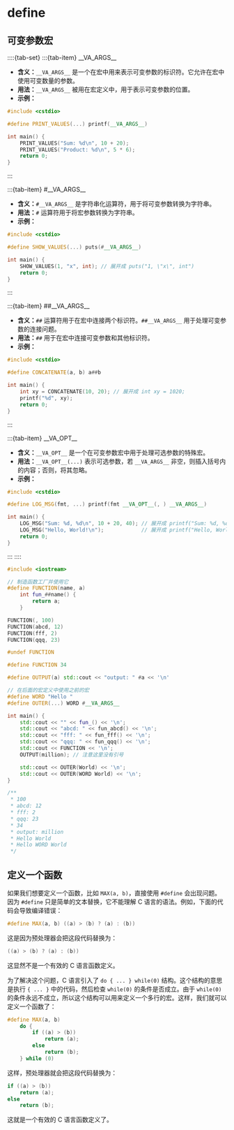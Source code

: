 # define

## 可变参数宏

::::{tab-set}
:::{tab-item} \_\_VA\_ARGS\_\_

- **含义：**`__VA_ARGS__` 是一个在宏中用来表示可变参数的标识符。它允许在宏中使用可变数量的参数。
- **用法：**`__VA_ARGS__` 被用在宏定义中，用于表示可变参数的位置。
- **示例：**

```cpp
#include <cstdio>

#define PRINT_VALUES(...) printf(__VA_ARGS__)

int main() {
    PRINT_VALUES("Sum: %d\n", 10 + 20);
    PRINT_VALUES("Product: %d\n", 5 * 6);
    return 0;
}
```
:::

:::{tab-item} \#\_\_VA\_ARGS\_\_

- **含义：**`#__VA_ARGS__` 是字符串化运算符，用于将可变参数转换为字符串。
- **用法：**`#` 运算符用于将宏参数转换为字符串。
- **示例：**

```cpp
#include <cstdio>

#define SHOW_VALUES(...) puts(#__VA_ARGS__)

int main() {
    SHOW_VALUES(1, "x", int); // 展开成 puts("1, \"x\", int")
    return 0;
}
```
:::

:::{tab-item} \#\#\_\_VA\_ARGS\_\_

- **含义：**`##` 运算符用于在宏中连接两个标识符。`##__VA_ARGS__` 用于处理可变参数的连接问题。
- **用法：**`##` 用于在宏中连接可变参数和其他标识符。
- **示例：**

```cpp
#include <cstdio>

#define CONCATENATE(a, b) a##b

int main() {
    int xy = CONCATENATE(10, 20); // 展开成 int xy = 1020;
    printf("%d", xy);
    return 0;
}
```
:::

:::{tab-item} \_\_VA\_OPT\_\_

- **含义：**`__VA_OPT__` 是一个在可变参数宏中用于处理可选参数的特殊宏。
- **用法：**`__VA_OPT__(...)` 表示可选参数，若 `__VA_ARGS__` 非空，则插入括号内的内容；否则，将其忽略。
- **示例：**

```cpp
#include <cstdio>

#define LOG_MSG(fmt, ...) printf(fmt __VA_OPT__(, ) __VA_ARGS__)

int main() {
    LOG_MSG("Sum: %d, %d\n", 10 + 20, 40); // 展开成 printf("Sum: %d, %d\n", 10 + 20, 40);
    LOG_MSG("Hello, World!\n");            // 展开成 printf("Hello, World!\n");
    return 0;
}
```
:::
::::

```cpp
#include <iostream>

// 制造函数工厂并使用它
#define FUNCTION(name, a)                                                                                              \
    int fun_##name() {                                                                                                 \
        return a;                                                                                                      \
    }

FUNCTION(, 100)
FUNCTION(abcd, 12)
FUNCTION(fff, 2)
FUNCTION(qqq, 23)

#undef FUNCTION

#define FUNCTION 34

#define OUTPUT(a) std::cout << "output: " #a << '\n'

// 在后面的宏定义中使用之前的宏
#define WORD "Hello "
#define OUTER(...) WORD #__VA_ARGS__

int main() {
    std::cout << "" << fun_() << '\n';
    std::cout << "abcd: " << fun_abcd() << '\n';
    std::cout << "fff: " << fun_fff() << '\n';
    std::cout << "qqq: " << fun_qqq() << '\n';
    std::cout << FUNCTION << '\n';
    OUTPUT(million); // 注意这里没有引号

    std::cout << OUTER(World) << '\n';
    std::cout << OUTER(WORD World) << '\n';
}

/**
 * 100
 * abcd: 12
 * fff: 2
 * qqq: 23
 * 34
 * output: million
 * Hello World
 * Hello WORD World
 */
```

## 定义一个函数

如果我们想要定义一个函数，比如 `MAX(a, b)`，直接使用 `#define` 会出现问题。因为 `#define` 只是简单的文本替换，它不能理解 C 语言的语法。例如，下面的代码会导致编译错误：

```cpp
#define MAX(a, b) ((a) > (b) ? (a) : (b))
```

这是因为预处理器会把这段代码替换为：

```cpp
((a) > (b) ? (a) : (b))
```

这显然不是一个有效的 C 语言函数定义。

为了解决这个问题，C 语言引入了 `do { ... } while(0)` 结构。这个结构的意思是执行 `{ ... }` 中的代码，然后检查 `while(0)` 的条件是否成立。由于 `while(0)` 的条件永远不成立，所以这个结构可以用来定义一个多行的宏。这样，我们就可以定义一个函数了：

```cpp
#define MAX(a, b)                                                                                                      \
    do {                                                                                                               \
        if ((a) > (b))                                                                                                 \
            return (a);                                                                                                \
        else                                                                                                           \
            return (b);                                                                                                \
    } while (0)
```

这样，预处理器就会把这段代码替换为：

```cpp
if ((a) > (b))
    return (a);
else
    return (b);
```

这就是一个有效的 C 语言函数定义了。
